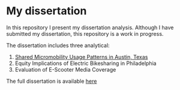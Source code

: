 # My dissertation

In this repository I present my dissertation analysis.
Although I have submitted my dissertation, this repository is a work in progress.

The dissertation includes three analytical:
1. [Shared Micromobility Usage Patterns in Austin, Texas](Austin.MD)
2. Equity Implications of Electric Bikesharing in Philadelphia
3. Evaluation of E-Scooter Media Coverage

The full dissertation is available [here](https://www.dropbox.com/s/jb3zaelrjswincd/Caspi%20Dissertation%20Final.pdf?dl=0)
